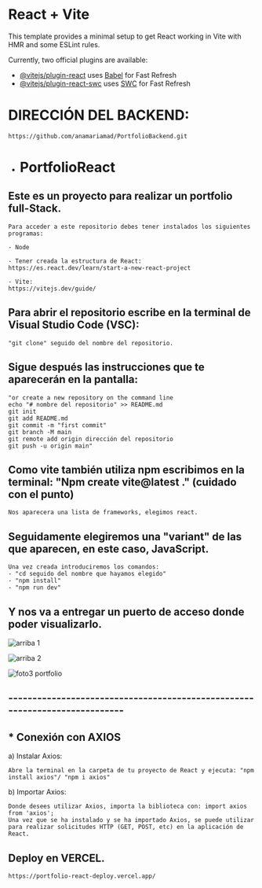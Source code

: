 # React + Vite

This template provides a minimal setup to get React working in Vite with HMR and some ESLint rules.

Currently, two official plugins are available:

- [@vitejs/plugin-react](https://github.com/vitejs/vite-plugin-react/blob/main/packages/plugin-react/README.md) uses [Babel](https://babeljs.io/) for Fast Refresh
- [@vitejs/plugin-react-swc](https://github.com/vitejs/vite-plugin-react-swc) uses [SWC](https://swc.rs/) for Fast Refresh

# DIRECCIÓN DEL BACKEND:
```
https://github.com/anamariamad/PortfolioBackend.git
```


- # PortfolioReact
## Este es un proyecto para realizar un portfolio full-Stack.
```
Para acceder a este repositorio debes tener instalados los siguientes programas: 

- Node

- Tener creada la estructura de React:
https://es.react.dev/learn/start-a-new-react-project

- Vite:
https://vitejs.dev/guide/
```


## Para abrir el repositorio escribe en la terminal de Visual  Studio Code (VSC):
```
"git clone" seguido del nombre del repositorio.
```




## Sigue después las instrucciones que te aparecerán en la pantalla:
```
"or create a new repository on the command line
echo "# nombre del repositorio" >> README.md
git init
git add README.md
git commit -m "first commit"
git branch -M main
git remote add origin dirección del repositorio
git push -u origin main"
```

## Como vite también utiliza npm escribimos en la terminal: "Npm create vite@latest ." (cuidado con el punto)

```
Nos aparecera una lista de frameworks, elegimos react.
```

## Seguidamente elegiremos una "variant" de las que aparecen, en este caso, JavaScript.

```
Una vez creada introduciremos los comandos:
- "cd seguido del nombre que hayamos elegido"
- "npm install"
- "npm run dev"
```

## Y nos va a entregar un puerto de acceso donde poder visualizarlo.

![arriba 1](https://github.com/anamariamad/Portfolio.React/assets/134279099/20108fe6-2446-4066-86ae-dbca4243dc0f)

![arriba 2](https://github.com/anamariamad/Portfolio.React/assets/134279099/6c36a76a-6836-415a-a1e8-4fbef280d974)

![foto3 portfolio](https://github.com/anamariamad/Portfolio.React/assets/134279099/0475fa38-d827-4a8d-baff-c1b0dfa6e689)




## ---------------------------------------------------------------------------


## * Conexión con AXIOS

a) Instalar Axios:
```
Abre la terminal en la carpeta de tu proyecto de React y ejecuta: "npm install axios"/ "npm i axios"
```
b) Importar Axios:
```
Donde desees utilizar Axios, importa la biblioteca con: import axios from 'axios';
Una vez que se ha instalado y se ha importado Axios, se puede utilizar para realizar solicitudes HTTP (GET, POST, etc) en la aplicación de React.
```

## Deploy en VERCEL.
```
https://portfolio-react-deploy.vercel.app/

```
